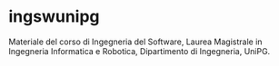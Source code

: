 # ingswunipg
Materiale del corso di Ingegneria del Software, Laurea Magistrale in Ingegneria Informatica e Robotica, Dipartimento di Ingegneria, UniPG.
